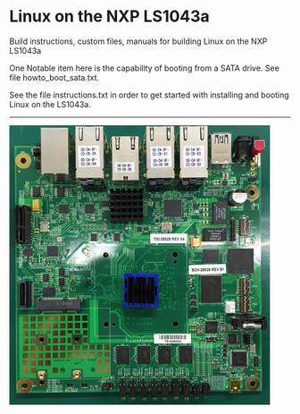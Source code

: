 # Linux on the NXP LS1043a

Build instructions, custom files, manuals for building Linux on
the NXP LS1043a

One Notable item here is the capability of booting from a SATA drive.
See file howto_boot_sata.txt.

See the file instructions.txt in order to get started with installing
and booting Linux on the LS1043a.

--------

![pic01](./img-0430.jpg)


